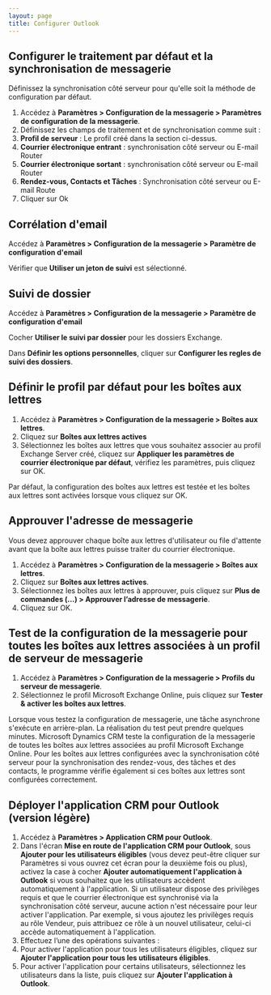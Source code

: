 ```yaml
---
layout: page
title: Configurer Outlook
---
```


## Configurer le traitement par défaut et la synchronisation de messagerie
Définissez la synchronisation côté serveur pour qu'elle soit la méthode de
configuration par défaut.

1. Accédez à **Paramètres > Configuration de la messagerie > Paramètres de
configuration de la messagerie**.
2. Définissez les champs de traitement et de synchronisation comme suit :
  1. **Profil de serveur** : Le profil créé dans la section ci-dessus.
  2. **Courrier électronique entrant** : synchronisation côté serveur ou E-mail Router
  3. **Courrier électronique sortant** : synchronisation côté serveur ou E-mail Router
  4. **Rendez-vous, Contacts et Tâches** : Synchronisation côté serveur ou E-mail Route
3. Cliquer sur Ok

## Corrélation d'email
Accédez à **Paramètres > Configuration de la messagerie > Paramètre de configuration d'email**

Vérifier que **Utiliser un jeton de suivi** est sélectionné.

## Suivi de dossier
Accédez à **Paramètres > Configuration de la messagerie > Paramètre de configuration d'email**

Cocher **Utiliser le suivi par dossier** pour les dossiers Exchange.

Dans **Définir les options personnelles**, cliquer sur **Configurer les regles de suivi des dossiers**.

## Définir le profil par défaut pour les boîtes aux lettres
1. Accédez à **Paramètres > Configuration de la messagerie > Boîtes aux lettres**.
2. Cliquez sur **Boîtes aux lettres actives**
3. Sélectionnez les boîtes aux lettres que vous souhaitez associer au profil
Exchange Server créé, cliquez sur **Appliquer les paramètres de courrier
électronique par défaut**, vérifiez les paramètres, puis cliquez sur OK.

Par défaut, la configuration des boîtes aux lettres est testée et les boîtes aux
lettres sont activées lorsque vous cliquez sur OK.

## Approuver l'adresse de messagerie
Vous devez approuver chaque boîte aux lettres d'utilisateur ou file d'attente
avant que la boîte aux lettres puisse traiter du courrier électronique.

1. Accédez à **Paramètres > Configuration de la messagerie > Boîtes aux lettres**.
2. Cliquez sur **Boîtes aux lettres actives**.
3. Sélectionnez les boîtes aux lettres à approuver, puis cliquez sur **Plus de
commandes (...) > Approuver l’adresse de messagerie**.
4. Cliquez sur OK.

## Test de la configuration de la messagerie pour toutes les boîtes aux lettres associées à un profil de serveur de messagerie
1. Accédez à **Paramètres > Configuration de la messagerie > Profils du serveur de messagerie**.
2. Sélectionnez le profil Microsoft Exchange Online, puis cliquez sur **Tester & activer les boîtes aux lettres**.

Lorsque vous testez la configuration de messagerie, une tâche asynchrone s'exécute
en arrière-plan. La réalisation du test peut prendre quelques minutes. Microsoft
Dynamics CRM teste la configuration de la messagerie de toutes les boîtes aux
lettres associées au profil Microsoft Exchange Online. Pour les boîtes aux lettres
configurées avec la synchronisation côté serveur pour la synchronisation des
rendez-vous, des tâches et des contacts, le programme vérifie également si ces
boîtes aux lettres sont configurées correctement.

## Déployer l'application CRM pour Outlook (version légère)
1. Accédez à **Paramètres > Application CRM pour Outlook**.
2. Dans l'écran **Mise en route de l'application CRM pour Outlook**, sous
**Ajouter pour les utilisateurs éligibles** (vous devez peut-être cliquer sur
  Paramètres si vous ouvrez cet écran pour la deuxième fois ou plus), activez la
  case à cocher **Ajouter automatiquement l'application à Outlook** si vous
  souhaitez que les utilisateurs accèdent automatiquement à l'application. Si un
  utilisateur dispose des privilèges requis et que le courrier électronique est
  synchronisé via la synchronisation côté serveur, aucune action n'est nécessaire
  pour leur activer l'application. Par exemple, si vous ajoutez les privilèges
  requis au rôle Vendeur, puis attribuez ce rôle à un nouvel utilisateur, celui-ci
  accède automatiquement à l'application.
3. Effectuez l’une des opérations suivantes :
  1. Pour activer l'application pour tous les utilisateurs éligibles, cliquez sur
  **Ajouter l'application pour tous les utilisateurs éligibles**.
  2. Pour activer l'application pour certains utilisateurs, sélectionnez les
  utilisateurs dans la liste, puis cliquez sur **Ajouter l'application à Outlook**.
